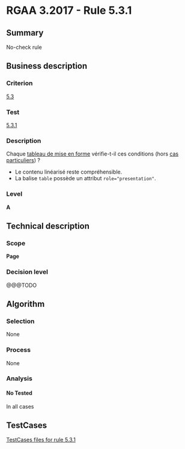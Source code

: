 # RGAA 3.2017 - Rule 5.3.1

## Summary
No-check rule


## Business description

### Criterion
[5.3](http://references.modernisation.gouv.fr/rgaa-accessibilite/criteres.html#crit-5-3)

### Test
[5.3.1](http://references.modernisation.gouv.fr/rgaa-accessibilite/criteres.html#test-5-3-1)

### Description
<div lang="fr">Chaque <a href="http://references.modernisation.gouv.fr/rgaa-accessibilite/glossaire.html#tableau-de-mise-en-forme">tableau de mise en forme</a> v&#xE9;rifie-t-il ces conditions (hors <a href="http://references.modernisation.gouv.fr/rgaa-accessibilite/cas-particuliers.html#cp-5-3" title="Cas particuliers pour le crit&#xE8;re 5.3">cas particuliers</a>)&nbsp;? <ul><li>Le contenu lin&#xE9;aris&#xE9; reste compr&#xE9;hensible.</li> <li>La balise <code lang="en">table</code> poss&#xE8;de un attribut <code lang="en">role="presentation"</code>.</li> </ul></div>

### Level
**A**


## Technical description

### Scope
**Page**

### Decision level
@@@TODO


## Algorithm

### Selection
None

### Process
None

### Analysis

#### No Tested
In all cases


##  TestCases

[TestCases files for rule 5.3.1](https://github.com/Asqatasun/Asqatasun/tree/develop/rules/rules-rgaa3.2017/src/test/resources/testcases/rgaa32017/Rgaa32017Rule050301/)


